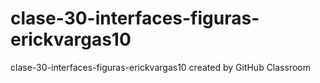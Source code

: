 # clase-30-interfaces-figuras-erickvargas10
clase-30-interfaces-figuras-erickvargas10 created by GitHub Classroom
